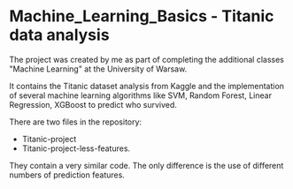 # Machine_Learning_Basics - Titanic data analysis

The project was created by me as part of completing the additional classes "Machine Learning" at the University of Warsaw. 

It contains the Titanic dataset analysis from Kaggle and the implementation of several machine learning algorithms like SVM, Random Forest, Linear Regression, XGBoost to predict who survived.

There are two files in the repository:
* Titanic-project
* Titanic-project-less-features.

They contain a very similar code. The only difference is the use of different numbers of prediction features.
